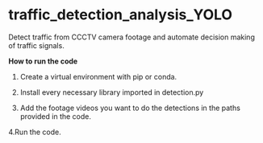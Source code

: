 # traffic_detection_analysis_YOLO
Detect traffic from CCCTV camera footage and automate decision making of traffic signals.

**How to run the code**

1. Create a virtual environment with pip or conda.

2. Install every necessary library imported in detection.py

3. Add the footage videos you want to do the detections in the paths provided in the code.

4.Run the code.

